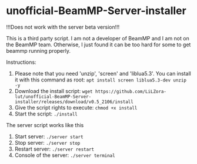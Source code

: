 # unofficial-BeamMP-Server-installer

!!!Does not work with the server beta version!!!

This is a third party script. I am not a developer of BeamMP and I am not on the BeamMP team. Otherwise, I just found it can be too hard for some to get beammp running properly.

Instructions:
 1. Please note that you need 'unzip', 'screen' and 'liblua5.3'. You can install it with this command as root: `apt install screen liblua5.3-dev unzip -y`
 2. Download the install script: `wget https://github.com/LiLZora-lut/unofficial-BeamMP-Server-installer/releases/download/v0.5_2106/install`
 3. Give the script rights to execute: `chmod +x install`
 4. Start the script: `./install`
 
 The server script works like this
  1. Start server: `./server start`
  2. Stop server: `./server stop`
  3. Restart server: `./server restart`
  6. Console of the server: `./server terminal`
